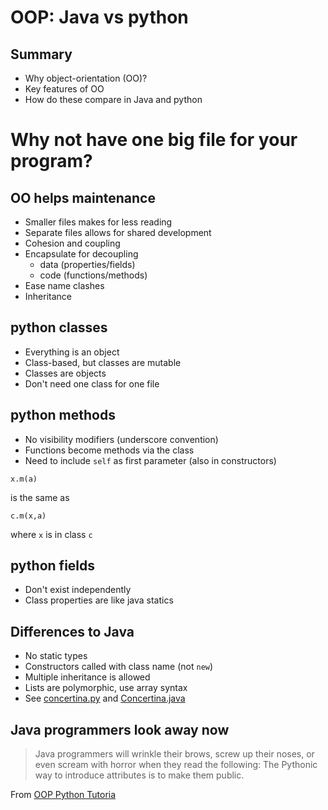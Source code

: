 # OOP: Java vs python 


## Summary


- Why object-orientation (OO)?
- Key features of OO
- How do these compare in Java and python



# Why not have one big file for your program? 


## OO helps maintenance


- Smaller files makes for less reading
- Separate files allows for shared development
- Cohesion and coupling
- Encapsulate for decoupling
  - data (properties/fields)
  - code (functions/methods)
- Ease name clashes
- Inheritance



## python classes

- Everything is an object
- Class-based, but classes are mutable
- Classes are objects
- Don't need one class for one file


## python methods

- No visibility modifiers (underscore convention)
- Functions become methods via the class
- Need to include `self` as first parameter (also in constructors)
```
x.m(a)
```
is the same as
```
c.m(x,a)
```
where `x` is in class `c`



## python fields

- Don't exist independently
- Class properties are like java statics


## Differences to Java

- No static types
- Constructors called with class name (not `new`)
- Multiple inheritance is allowed
- Lists are polymorphic, use array syntax
- See [concertina.py](https://raw.githubusercontent.com/stevenaeola/gitpitch/master/prog/oo_comparison/Python/concertina.py) and [Concertina.java](https://raw.githubusercontent.com/stevenaeola/gitpitch/master/prog/oo_comparison/Java/Concertina.java)


## Java programmers look away now

> Java programmers will wrinkle their brows, screw up their noses, or even scream with horror when they read the following: The Pythonic way to introduce attributes is to make them public.

From [OOP Python Tutoria](https://www.python-course.eu/python3_properties.php)

